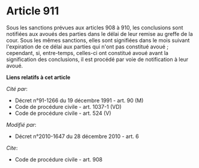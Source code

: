 # Article 911

Sous les sanctions prévues aux articles 908 à 910, les conclusions sont notifiées aux avoués des parties dans le délai de
leur remise au greffe de la cour. Sous les mêmes sanctions, elles sont signifiées dans le mois suivant l'expiration de ce
délai aux parties qui n'ont pas constitué avoué ; cependant, si, entre-temps, celles-ci ont constitué avoué avant la
signification des conclusions, il est procédé par voie de notification à leur avoué.

**Liens relatifs à cet article**

_Cité par_:

  - Décret n°91-1266 du 19 décembre 1991 - art. 90 (M)
  - Code de procédure civile - art. 1037-1 (VD)
  - Code de procédure civile - art. 524 (V)

_Modifié par_:

  - Décret n°2010-1647 du 28 décembre 2010 - art. 6

_Cite_:

  - Code de procédure civile - art. 908
